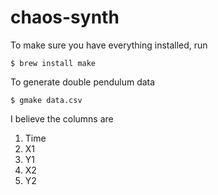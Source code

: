# chaos-synth

To make sure you have everything installed, run

```
$ brew install make
```

To generate double pendulum data

```
$ gmake data.csv
```

I believe the columns are

1. Time
2. X1
3. Y1
4. X2
5. Y2
